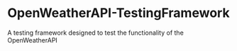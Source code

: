 # OpenWeatherAPI-TestingFramework
A testing framework designed to test the functionality of the OpenWeatherAPI
